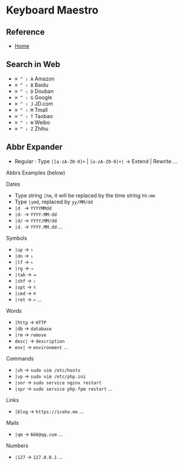 # Keyboard Maestro

## Reference

- [Home](https://www.keyboardmaestro.com/main/)

## Search in Web

- `⌘ ^ ⇧ A` Amazon
- `⌘ ^ ⇧ B` Baidu
- `⌘ ^ ⇧ D` Douban
- `⌘ ^ ⇧ G` Google
- `⌘ ^ ⇧ J` JD.com
- `⌘ ^ ⇧ M` Tmall
- `⌘ ^ ⇧ T` Taobao
- `⌘ ^ ⇧ W` Weibo
- `⌘ ^ ⇧ Z` Zhihu

## Abbr Expander

- Regular : Type `|[a-zA-Z0-9]+` | `[a-zA-Z0-9]+|` → Extend | Rewrite …

Abbrs Examples (below)

Dates

- Type string `|hm`, it will be replaced by the time string `hh:mm`
- Type `|ymd`, replaced by `yy/MM/dd`
- `|d ` → `YYYYMMdd`
- `|d-` → `YYYY-MM-dd`
- `|d/` → `YYYY/MM/dd`
- `|d.` → `YYYY.MM.dd` …

Symbols

- `|up` → `↑`
- `|dn` → `↓`
- `|lf` → `←`
- `|rg` → `→`
- `|tab` → `⇥`
- `|shf` → `⇧`
- `|opt` → `⌥`
- `|cmd` → `⌘`
- `|ret` → `↩` …

Words

- `|http` → `HTTP`
- `|db` → `database`
- `|rm` → `remove`
- `desc|` → `description`
- `env|` → `environment` …

Commands

- `|vh` → `sudo vim /etc/hosts`
- `|vp` → `sudo vim /etc/php.ini`
- `|snr` → `sudo service nginx restart`
- `|spr` → `sudo service php-fpm restart` …

Links

- `|blog` → `https://icehe.me` …

Mails

- `|qm` → `666@qq.com` …

Numbers

- `|127` → `127.0.0.1` …
